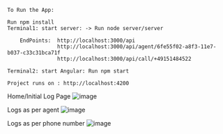 	To Run the App:
  
	Run npm install
	Terminal1: start server: -> Run node server/server

		EndPoints:  http://localhost:3000/api
		            http://localhost:3000/api/agent/6fe55f02-a8f3-11e7-b037-c33c31bca71f 
					http://localhost:3000/api/call/+49151484522
		
	Terminal2: start Angular: Run npm start

	Project runs on : http://localhost:4200
  
  Home/Initial Log Page
  ![image](https://user-images.githubusercontent.com/17137829/127881581-0504f654-a5a2-4515-b7aa-674c16269811.png)

  Logs as per agent 
  ![image](https://user-images.githubusercontent.com/17137829/127881961-28d3623a-1074-40cb-91bf-dec249ef3421.png)

  Logs as per phone number
  ![image](https://user-images.githubusercontent.com/17137829/127882075-3a0a35e8-61ef-4b3d-986b-025eef230757.png)

  
